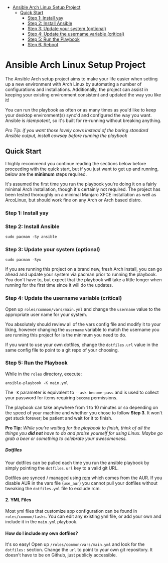 - [Ansible Arch Linux Setup Project](#ansible-arch-linux-setup-project)
  - [Quick Start](#quick-start)
    - [Step 1: Install yay](#step-1-install-yay)
    - [Step 2: Install Ansible](#step-2-install-ansible)
    - [Step 3: Update your system (optional)](#step-3-update-your-system-optional)
    - [Step 4: Update the username variable (critical)](#step-4-update-the-username-variable-critical)
    - [Step 5: Run the Playbook](#step-5-run-the-playbook)
    - [Step 6: Reboot](#step-6-reboot)


# Ansible Arch Linux Setup Project 
The Ansible Arch setup project aims to make your life easier when setting up a new environment with Arch Linux by automating a number of configurations and installations. Additionally, the project can assist in keeping your existing environment consistent and updated the way you like it!

You can run the playbook as often or as many times as you'd like to keep your desktop environment(s) sync'd and configured the way you want. Ansible is *idempotent*, so it's built for re-running without breaking anything.

*Pro Tip: if you want those lovely cows instead of the boring standard Ansible output, install cowsay before running the playbook*

## Quick Start

I highly recommend you continue reading the sections below before proceeding with the quick start, but if you just want to get up and running, below are the **minimum** steps required.

It's assumed the first time you run the playbook you're doing it on a fairly minimal Arch installation, though it's certainly not required. The project has been tested thoroughly on a minimal Manjaro XFCE installation as well as ArcoLinux, but should work fine on any Arch or Arch based distro.

### Step 1: Install yay

### Step 2: Install Ansible
```
sudo pacman -Sy ansible
```

### Step 3: Update your system (optional)
```
sudo pacman -Syu
```

If you are running this project on a brand new, fresh Arch install, you can go ahead and update your system via pacman prior to running the playbook. You don't have to, but expect that the playbook will take a little longer when running for the first time since it will do the updates.

### Step 4: Update the username variable (critical)

Open up `roles/common/vars/main.yml` and change the `username` value to the appropriate user name for your system.

You absolutely should review all of the vars config file and modify it to your liking, however changing the `username` variable to match the username you are running this project for is the minimum you need to do.

If you want to use your own dotfiles, change the `dotfiles.url` value in the same config file to point to a git repo of your choosing.

### Step 5: Run the Playbook
While in the `roles` directory, execute:

`ansible-playbook -K main.yml`

The `-K` parameter is equivalent to `--ask-become-pass` and is used to collect your password for items requiring `become` permissions. 

The playbook can take anywhere from 1 to 10 minutes or so depending on the speed of your machine and whether you chose to follow **Step 3**. It won't get stuck forever; be patient and wait for it to finish.

**Pro Tip:** *While you're waiting for the playbook to finish, think of all the things you **did not** have to do and praise yourself for using Linux. Maybe go grab a beer or something to celebrate your awesomeness.*


##### Dotfiles
Your dotfiles can be pulled each time you run the ansible playbook by simply pointing the `dotfiles.url` key to a valid git URL.

Dotfiles are synced / managed using [rcm](https://github.com/thoughtbot/rcm) which comes from the AUR. If you disable AUR in the vars file  (`use_aur`)  you cannot pull your dotfiles without tweaking the `dotfiles.yml` file to exclude rcm.

#### 2. YML Files

Most yml files that customize app configuration can be found in `roles/common/tasks`. You can edit any existing yml file, or add your own and include it in the `main.yml` playbook.


#### How do I include my own dotfiles?
It's so easy! Open up `/roles/common/vars/main.yml` and look for the `dotfiles:` section. Change the `url` to point to your own git repository. It doesn't have to be on Github, just publicly accessible.
